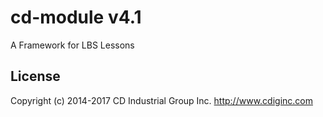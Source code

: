 # cd-module v4.1
A Framework for LBS Lessons

## License
Copyright (c) 2014-2017 CD Industrial Group Inc. http://www.cdiginc.com
